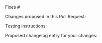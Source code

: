 Fixes #

Changes proposed in this Pull Request:

Testing instructions:

Proposed changelog entry for your changes:
